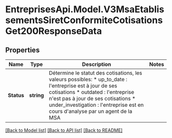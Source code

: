 # EntreprisesApi.Model.V3MsaEtablissementsSiretConformiteCotisationsGet200ResponseData

## Properties

Name | Type | Description | Notes
------------ | ------------- | ------------- | -------------
**Status** | **string** | Détermine le statut des cotisations, les valeurs possibles:     * up_to_date : l&#39;entreprise est à jour de ses cotisations   * outdated : l&#39;entreprise n&#39;est pas à jour de ses cotisations   * under_investigation : l&#39;entreprise est en cours d&#39;analyse par un agent de la MSA | 

[[Back to Model list]](../README.md#documentation-for-models) [[Back to API list]](../README.md#documentation-for-api-endpoints) [[Back to README]](../README.md)

